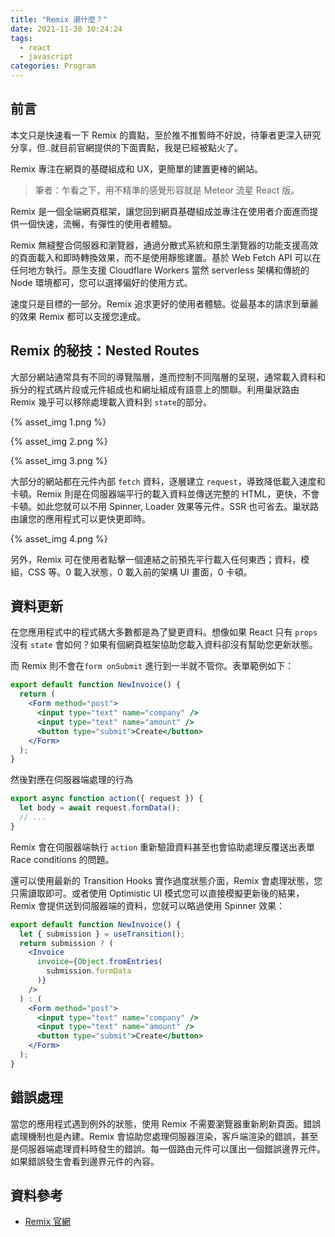 ```yaml
---
title: "Remix 潮什麼？"
date: 2021-11-30 10:24:24
tags:
  - react
  - javascript
categories: Program
---
```


## 前言

本文只是快速看一下 Remix 的賣點，至於推不推暫時不好說，待筆者更深入研究分享，但..就目前官網提供的下面賣點，我是已經被點火了。

Remix 專注在網頁的基礎組成和 UX，更簡單的建置更棒的網站。

> 筆者：乍看之下，用不精準的感覺形容就是 Meteor 流星 React 版。

<!-- more -->

Remix 是一個全端網頁框架，讓您回到網頁基礎組成並專注在使用者介面進而提供一個快速，流暢，有彈性的使用者體驗。

Remix 無縫整合伺服器和瀏覽器，通過分散式系統和原生瀏覽器的功能支援高效的頁面載入和即時轉換效果，而不是使用靜態建置。基於 Web Fetch API 可以在任何地方執行。原生支援 Cloudflare Workers 當然 serverless 架構和傳統的 Node 環境都可，您可以選擇偏好的使用方式。

速度只是目標的一部分。Remix 追求更好的使用者體驗。從最基本的請求到華麗的效果 Remix 都可以支援您達成。

## Remix 的秘技：Nested Routes

大部分網站通常具有不同的導覽階層，進而控制不同階層的呈現，通常載入資料和拆分的程式碼片段或元件組成也和網址組成有語意上的關聯。利用巢狀路由 Remix 幾乎可以移除處理載入資料到 `state`的部分。

{% asset_img 1.png %}

{% asset_img 2.png %}

{% asset_img 3.png %}

大部分的網站都在元件內部 `fetch` 資料，逐層建立 `request`，導致降低載入速度和卡頓。Remix 則是在伺服器端平行的載入資料並傳送完整的 HTML，更快，不會卡頓。如此您就可以不用 Spinner, Loader 效果等元件。SSR 也可省去。巢狀路由讓您的應用程式可以更快更即時。

{% asset_img 4.png %}

另外，Remix 可在使用者點擊一個連結之前預先平行載入任何東西；資料，模組，CSS 等。0 載入狀態，0 載入前的架構 UI 畫面，0 卡頓。

## 資料更新

在您應用程式中的程式碼大多數都是為了變更資料。想像如果 React 只有 `props` 沒有 `state` 會如何？如果有個網頁框架協助您載入資料卻沒有幫助您更新狀態。

而 Remix 則不會在`form onSubmit` 進行到一半就不管你。表單範例如下：

```jsx
export default function NewInvoice() {
  return (
    <Form method="post">
      <input type="text" name="company" />
      <input type="text" name="amount" />
      <button type="submit">Create</button>
    </Form>
  );
}
```

然後對應在伺服器端處理的行為

```js
export async function action({ request }) {
  let body = await request.formData();
  // ...
}
```

Remix 會在伺服器端執行 `action` 重新驗證資料甚至也會協助處理反覆送出表單 Race conditions 的問題。

還可以使用最新的 Transition Hooks 實作過度狀態介面，Remix 會處理狀態，您只需讀取即可。或者使用 Optimistic UI 模式您可以直接模擬更新後的結果，Remix 會提供送到伺服器端的資料，您就可以略過使用 Spinner 效果：

```jsx
export default function NewInvoice() {
  let { submission } = useTransition();
  return submission ? (
    <Invoice
      invoice={Object.fromEntries(
        submission.formData
      )}
    />
  ) : (
  	<Form method="post">
      <input type="text" name="company" />
      <input type="text" name="amount" />
      <button type="submit">Create</button>
    </Form>
  );
}
```

## 錯誤處理

當您的應用程式遇到例外的狀態，使用 Remix 不需要瀏覽器重新刷新頁面。錯誤處理機制也是內建。Remix 會協助您處理伺服器渲染，客戶端渲染的錯誤，甚至是伺服器端處理資料時發生的錯誤。每一個路由元件可以匯出一個錯誤邊界元件。如果錯誤發生會看到邊界元件的內容。

## 資料參考

* [Remix 官網](https://remix.run/)